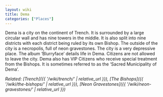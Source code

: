 ```yaml
---
layout: wiki
title: Dema
categories: ["Places"]
---
```


Dema is a city on the continent of Trench. It is surrounded by a large circular wall and has nine towers in the middle. It is also split into nine districts with each district being ruled by its own Bishop. The outside of the city is a necropolis, full of neon gravestones. The city is a very depressive place. The album ‘Blurryface’ details life in Dema. Citizens are not allowed to leave the city. Dema also has VIP Citizens who receive special treatment from the Bishops. It is sometimes referred to as the ‘Sacred Municipality of Dema’.

*Related: [Trench]({{ '/wiki/trench/' | relative_url }}), [The Bishops]({{ '/wiki/the-bishops/' | relative_url }}), [Neon Gravestones]({{ '/wiki/neon-gravestones/' | relative_url }})* 